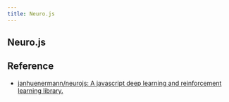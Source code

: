```yaml
---
title: Neuro.js
---
```


## Neuro.js


## Reference
* [janhuenermann/neurojs: A javascript deep learning and reinforcement learning library\.](https://github.com/janhuenermann/neurojs)
